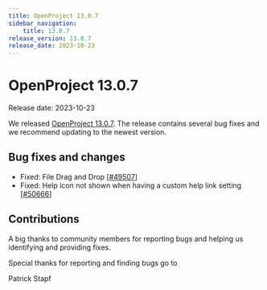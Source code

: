 ```yaml
---
title: OpenProject 13.0.7
sidebar_navigation:
    title: 13.0.7
release_version: 13.0.7
release_date: 2023-10-23
---
```


# OpenProject 13.0.7

Release date: 2023-10-23

We released [OpenProject 13.0.7](https://community.openproject.org/versions/1938).
The release contains several bug fixes and we recommend updating to the newest version.

<!--more-->
## Bug fixes and changes

- Fixed: File Drag and Drop \[[#49507](https://community.openproject.org/wp/49507)\]
- Fixed: Help icon not shown when having a custom help link setting \[[#50666](https://community.openproject.org/wp/50666)\]

## Contributions

A big thanks to community members for reporting bugs and helping us identifying and providing fixes.

Special thanks for reporting and finding bugs go to

Patrick Stapf
